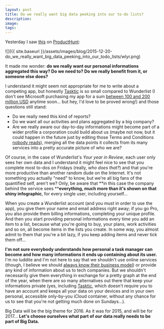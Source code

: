 ```yaml
---
layout: post
title: Do we really want big data peeking into our to-do lists?
description:
image:
tags:
---
```

Yesterday I saw [this](https://www.wunderlist.com/blog/your-year-in-review-with-wunderlist/) on [ProductHunt](https://www.producthunt.com/tech/wunderlist-year-in-review):

![]({{ site.baseurl }}/assets/images/blog/2015-12-20-do_we_really_want_big_data_peeking_into_our_todo_lists/wlyr.png)

It made me wonder: **do we really want our personal informations aggregated this way? Do we need to? Do we really benefit from it, or someone else does?**

I understand it might seem not appropriate for me to write about a competing app, but honestly [Tasktic](https://www.cdf1982.com/tasktic) is so small compared to Wunderlist (I don't see Microsoft purchasing my app for a sum [between 100 and 200 million USD](http://www.theverge.com/2015/6/2/8707883/microsoft-wunderlist-acquisition-announced) anytime soon... but hey, I'd love to be proved wrong!) and those questions still stand:

-   Do we really need this kind of reports?
-   Do we want all our activities and plans aggregated by a big company?
-   Are we really aware our day-to-day informations might become part of a wider profile a corporation could build about us (maybe not now, but it could happen in the future just by editing those Terms and Conditions [nobody reads](https://youtu.be/QKe-aO44R7k?t=14m55s)), merging all the data points it collects from its many services into a pretty accurate picture of who we are?

Of course, in the case of Wunderlist's *Your year in Review*, each user only sees her own data and I understand it might feel nice to see that you complete most to-dos on Fridays (really, *who does that?*) and that you're more productive than another random dude on the Internet. It's not something you actually "need" to know, but we're all big fans of the quantified self, aren't we? Only, be aware that **in this case the company behind the service sees ****everything, much more than it's shown on that shiny infographic**, for every single user, including yourself...

When you create a Wunderlist account (and you must in order to use the app), you give them your name and email address right away; if you go Pro, you also provide them billing informations, completing your unique profile. And then you start providing personal informations every time you add an item to a list, because what you're going to buy, your plans, work activities and so on, all become items in the lists you create. In some way, you almost admit to them that you're a bit lazy, if you keep adding items and never tick them off...

**I'm not sure everybody understands how personal a task manager can become and how many informations it ends up containing about its user.**\
I'm no luddite and I'm not here to say that we shouldn't use online services (though, I believe we should [always know their business model](http://www.cdf1982.com/blog/2015/11/1/always-look-for-the-business-model)) or provide any kind of information about us to tech companies. But we shouldn't necessarily give them everything in exchange for a pretty graph at the end of the year, when there are so many alternatives out there that keep your informations private (yes, including [Tasktic](https://geo.itunes.apple.com/us/app/tasktic-manage-your-tasks/id1036139076?mt=8&at=1000l3L9&ct=website), which doesn't require you to have an account and keeps all your data on your devices and in your own personal, accessible only-by-you iCloud container, without any chance for us to see that you're not getting much done on Sundays...).

Big Data will be the big theme for 2016. As it was for 2015, and will be for 2017... **Let's choose ourselves what part of *our* data really needs to be part of Big Data.**